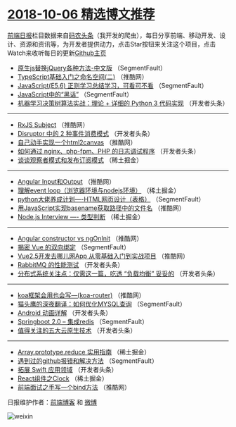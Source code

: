 # [2018-10-06 精选博文推荐](http://hao.caibaojian.com/date/2018/10/06)

[前端日报](http://caibaojian.com/c/news)栏目数据来自[码农头条](http://hao.caibaojian.com/)（我开发的爬虫），每日分享前端、移动开发、设计、资源和资讯等，为开发者提供动力，点击Star按钮来关注这个项目，点击Watch来收听每日的更新[Github主页](https://github.com/kujian/frontendDaily)
* [原生js替换jQuery各种方法-中文版](http://hao.caibaojian.com/88152.html) （SegmentFault）
* [TypeScript基础入门之命名空间(二)](http://hao.caibaojian.com/88184.html) （推酷网）
* [JavaScript(E5,6) 正则学习总结学习，可看可不看](http://hao.caibaojian.com/88153.html) （SegmentFault）
* [JavaScript中的“黑话”](http://hao.caibaojian.com/88158.html) （SegmentFault）
* [机器学习决策树算法实战：理论 + 详细的 Python 3 代码实现](http://hao.caibaojian.com/88164.html) （开发者头条）

***
* [RxJS Subject](http://hao.caibaojian.com/88179.html) （推酷网）
* [Disruptor 中的 2 种事件消费模式](http://hao.caibaojian.com/88163.html) （开发者头条）
* [自己动手实现一个html2canvas](http://hao.caibaojian.com/88205.html) （推酷网）
* [如何通过 nginx、php-fpm、PHP 的日志调试程序](http://hao.caibaojian.com/88162.html) （开发者头条）
* [谈谈观察者模式和发布订阅模式](http://hao.caibaojian.com/88209.html) （稀土掘金）

***
* [Angular Input和Output](http://hao.caibaojian.com/88180.html) （推酷网）
* [理解event loop（浏览器环境与nodejs环境）](http://hao.caibaojian.com/88210.html) （稀土掘金）
* [python大佬养成计划&#8212;-HTML网页设计（表格）](http://hao.caibaojian.com/88159.html) （SegmentFault）
* [用JavaScript实现basename获取路径中的文件名](http://hao.caibaojian.com/88181.html) （推酷网）
* [Node.js Interview &#8212;- 类型判断](http://hao.caibaojian.com/88160.html) （稀土掘金）

***
* [Angular constructor vs ngOnInit](http://hao.caibaojian.com/88182.html) （推酷网）
* [揭密 Vue 的双向绑定](http://hao.caibaojian.com/88154.html) （SegmentFault）
* [Vue2.5开发去哪儿网App 从零基础入门到实战项目](http://hao.caibaojian.com/88183.html) （推酷网）
* [RabbitMQ 的性能测试](http://hao.caibaojian.com/88165.html) （开发者头条）
* [分布式系统关注点：仅需这一篇，吃透 “负载均衡” 妥妥的](http://hao.caibaojian.com/88166.html) （开发者头条）

***
* [koa框架会用也会写—(koa-router)](http://hao.caibaojian.com/88204.html) （推酷网）
* [猫头鹰的深夜翻译：如何优化MYSQL查询](http://hao.caibaojian.com/88155.html) （SegmentFault）
* [Android 动画详解](http://hao.caibaojian.com/88167.html) （开发者头条）
* [Springboot 2.0 &#8211; 集成redis](http://hao.caibaojian.com/88156.html) （SegmentFault）
* [值得关注的五大云原生技术](http://hao.caibaojian.com/88168.html) （开发者头条）

***
* [Array.prototype.reduce 实用指南](http://hao.caibaojian.com/88207.html) （稀土掘金）
* [遇到过的github报错和解决方法](http://hao.caibaojian.com/88157.html) （SegmentFault）
* [拓展 Swift 应用领域](http://hao.caibaojian.com/88169.html) （开发者头条）
* [React组件之Clock](http://hao.caibaojian.com/88208.html) （稀土掘金）
* [前端面试之手写一个bind方法](http://hao.caibaojian.com/88178.html) （推酷网）

日报维护作者：[前端博客](http://caibaojian.com/) 和 [微博](http://caibaojian.com/go/weibo)

![weixin](https://user-images.githubusercontent.com/3055447/38468989-651132ac-3b80-11e8-8e6b-15122322a9d7.png)